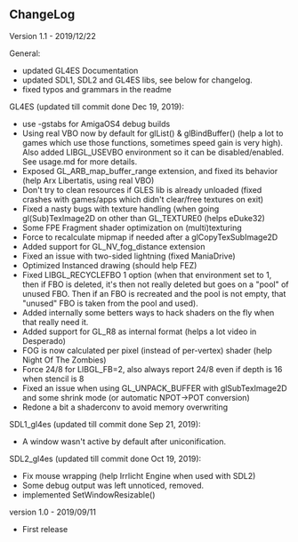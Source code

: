 ChangeLog
---------


Version 1.1 - 2019/12/22

General:

 - updated GL4ES Documentation
 - updated SDL1, SDL2 and GL4ES libs, see below for changelog.
 - fixed typos and grammars in the readme
 
GL4ES (updated till commit done Dec 19, 2019):

 - use -gstabs for AmigaOS4 debug builds
 - Using real VBO now by default for glList() & glBindBuffer() (help a lot to games which use those functions, sometimes speed gain is very high).
   Also added LIBGL_USEVBO environment so it can be disabled/enabled. See usage.md for more details.
 - Exposed GL_ARB_map_buffer_range extension, and fixed its behavior (help Arx Libertatis, using real VBO)
 - Don't try to clean resources if GLES lib is already unloaded (fixed crashes with games/apps which didn't clear/free textures on exit)
 - Fixed a nasty bugs with texture handling (when going gl(Sub)TexImage2D on other than GL_TEXTURE0 (helps eDuke32)
 - Some FPE Fragment shader optimization on (multi)texturing
 - Force to recalculate mipmap if needed after a glCopyTexSubImage2D
 - Added support for GL_NV_fog_distance extension
 - Fixed an issue with two-sided lightning (fixed ManiaDrive)
 - Optimized Instanced drawing (should help FEZ)
 - Fixed LIBGL_RECYCLEFBO 1 option (when that environment set to 1, then if FBO is deleted, it's then not really deleted but goes on a "pool" of unused FBO.
   Then if an FBO is recreated and the pool is not empty, that "unused" FBO is taken from the pool and used).
 - Added internally some betters ways to hack shaders on the fly when that really need it.
 - Added support for GL_R8 as internal format (helps a lot video in Desperado)
 - FOG is now calculated per pixel (instead of per-vertex) shader (help Night Of The Zombies)
 - Force 24/8 for LIBGL_FB=2, also always report 24/8 even if depth is 16 when stencil is 8
 - Fixed an issue when using GL_UNPACK_BUFFER with glSubTexImage2D and some shrink mode (or automatic NPOT->POT conversion)
 - Redone a bit a shaderconv to avoid memory overwriting

SDL1_gl4es (updated till commit done Sep 21, 2019): 

 - A window wasn't active by default after uniconification.
  
SDL2_gl4es (updated till commit done Oct 19, 2019):

 - Fix mouse wrapping (help Irrlicht Engine when used with SDL2)
 - Some debug output was left unnoticed, removed.
 - implemented SetWindowResizable()





version 1.0 - 2019/09/11

 - First release
